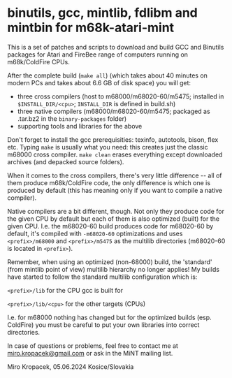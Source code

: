 binutils, gcc, mintlib, fdlibm and mintbin for m68k-atari-mint
==============================================================

This is a set of patches and scripts to download and build GCC and Binutils
packages for Atari and FireBee range of computers running on m68k/ColdFire
CPUs.

After the complete build (`make all`) (which takes about 40 minutes on modern PCs
and takes about 6.6 GB of disk space) you will get:

- three cross compilers (host to m68000/m68020-60/m5475; installed in
  `$INSTALL_DIR/<cpu>`; `INSTALL_DIR` is defined in build.sh)
- three native compilers (m68000/m68020-60/m5475; packaged as .tar.bz2 in
  the `binary-packages` folder)
- supporting tools and libraries for the above

Don't forget to install the gcc prerequisities: texinfo, autotools, bison,
flex etc. Typing `make` is usually what you need: this creates just the
classic m68000 cross compiler. `make clean` erases everything except
downloaded archives (and depacked source folders).

When it comes to the cross compilers, there's very little difference -- all
of them produce m68k/ColdFire code, the only difference is which one is
produced by default (this has meaning only if you want to compile a native
compiler).

Native compilers are a bit different, though. Not only they produce code for
the given CPU by default but each of them is also optimized (built) for the
given CPU. I.e. the m68020-60 build produces code for m68020-60 by default,
it's compiled with `-m68020-60` optimizations and uses `<prefix>/m68000` and
`<prefix>/m5475` as the multilib directories (m68020-60 is located in
`<prefix>`).

Remember, when using an optimized (non-68000) build, the 'standard' (from
mintlib point of view) multilib hierarchy no longer applies! My builds have
started to follow the standard multilib configuration which is:

`<prefix>/lib` for the CPU gcc is built for

`<prefix>/lib/<cpu>` for the other targets (CPUs)

I.e. for m68000 nothing has changed but for the optimized builds (esp.
ColdFire) you must be careful to put your own libraries into correct
directories.

In case of questions or problems, feel free to contact me at
miro.kropacek@gmail.com or ask in the MiNT mailing list.

Miro Kropacek,
05.06.2024
Kosice/Slovakia
